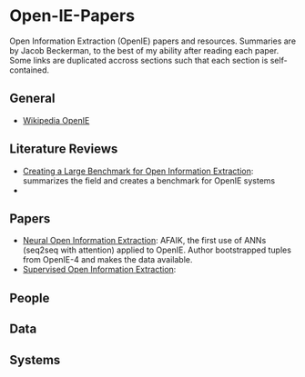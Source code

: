 # Open-IE-Papers

Open Information Extraction (OpenIE) papers and resources. Summaries are by Jacob Beckerman, to the best of my ability after reading each paper. Some links are duplicated accross sections such that each section is self-contained.

## General

* [Wikipedia OpenIE](https://en.wikipedia.org/wiki/Open_information_extraction)

## Literature Reviews

* [Creating a Large Benchmark for Open Information Extraction](http://www.aclweb.org/anthology/D16-1252): summarizes the field and creates a benchmark for OpenIE systems
* 

## Papers

* [Neural Open Information Extraction](https://arxiv.org/pdf/1805.04270.pdf): AFAIK, the first use of ANNs (seq2seq with attention) applied to OpenIE. Author bootstrapped tuples from OpenIE-4 and makes the data available.
* [Supervised Open Information Extraction](http://aclweb.org/anthology/N18-1081): 

## People

## Data

## Systems
